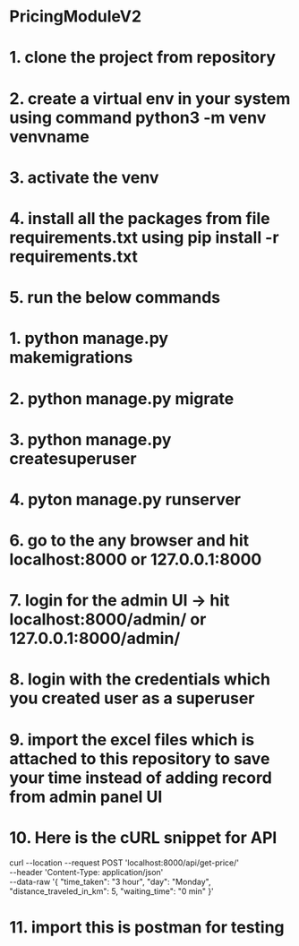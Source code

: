 # PricingModuleV2

# 1. clone the project from repository
# 2. create a virtual env in your system using command python3 -m venv venvname
# 3. activate the venv
# 4. install all the packages from file requirements.txt using pip install -r requirements.txt
# 5. run the below commands
  # 1. python manage.py makemigrations
  # 2. python manage.py migrate
  # 3. python manage.py createsuperuser
  # 4. pyton manage.py runserver

# 6. go to the any browser and hit localhost:8000 or 127.0.0.1:8000
# 7. login for the admin UI -> hit localhost:8000/admin/ or 127.0.0.1:8000/admin/
# 8. login with the credentials which you created user as a superuser
# 9. import the excel files which is attached to this repository to save your time instead of adding record from admin panel UI

# 10. Here is the cURL snippet for API

  curl --location --request POST 'localhost:8000/api/get-price/' \
  --header 'Content-Type: application/json' \
  --data-raw '{
      "time_taken": "3 hour",
      "day": "Monday",
      "distance_traveled_in_km": 5,
      "waiting_time": "0 min"
  }'
# 11. import this is postman for testing

